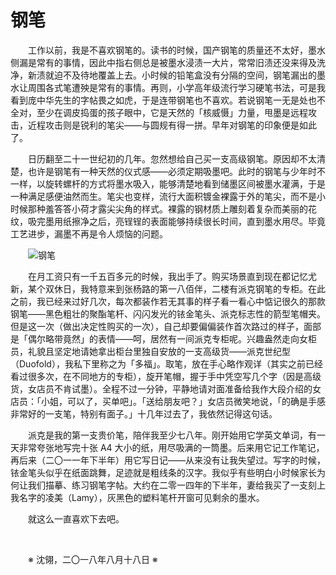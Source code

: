 # 钢笔

&emsp;&emsp;工作以前，我是不喜欢钢笔的。读书的时候，国产钢笔的质量还不太好，墨水侧漏是常有的事情，因此中指右侧总是被墨水浸渍一大片，常常旧渍还没来得及洗净，新渍就迫不及待地覆盖上去。小时候的铅笔盒没有分隔的空间，钢笔漏出的墨水让周围各式笔遭殃是常有的事情。再则，小学高年级流行学习硬笔书法，可是我看到庞中华先生的字帖畏之如虎，于是连带钢笔也不喜欢。若说钢笔一无是处也不全对，至少在调皮捣蛋的孩子眼中，它是天然的「核威慑」力量，甩墨是远程攻击，近程攻击则是锐利的笔尖——与圆规有得一拼。早年对钢笔的印象便是如此了。

&emsp;&emsp;日历翻至二十一世纪初的几年。忽然想给自己买一支高级钢笔。原因却不太清楚，也许是钢笔有一种天然的仪式感——必须定期吸墨吧。此时的钢笔与少年时不一样，以旋转螺杆的方式将墨水吸入，能够清楚地看到储墨区间被墨水灌满，于是一种满足感便油然而生。笔尖也变样，流行大面积镀金裸露于外的笔尖，而不是小时候那种羞答答小荷才露尖尖角的样式。裸露的钢材质上雕刻着复杂而美丽的花纹，吸完墨用纸擦净之后，亮锃锃的表面能够持续很长时间，直到墨水用尽。毕竟工艺进步，漏墨不再是令人烦恼的问题。

&emsp;&emsp;![钢笔](https://github.com/voyageplanet/plan42/blob/master/99_file/01_img/20141026-fountain-pen.png)

&emsp;&emsp;在月工资只有一千五百多元的时候，我出手了。购买场景直到现在都记忆尤新，某个双休日，我特意来到张杨路的第一八佰伴，二楼有派克钢笔的专柜。在此之前，我已经来过好几次，每次都装作若无其事的样子看一看心中惦记很久的那款钢笔——黑色粗壮的聚酯笔杆、闪闪发光的铱金笔头、派克标志性的箭型笔帽夹。但是这一次（做出决定性购买的一次），自己却要偏偏装作首次路过的样子，面部是「偶尔略带竟然」的表情——呵，居然有一间派克专柜呢。兴趣盎然走向女柜员，礼貌且坚定地请她拿出柜台里独自安放的一支高级货——派克世纪型（Duofold），我私下里称之为「多福」。取笔，放在手心略作观详（其实之前已经看过很多次，在不同地方的专柜），旋开笔帽，握于手中凭空写几个字（因是高级货，女店员不肯试墨）。全程不过一分钟，平静地请对面准备给我作大段介绍的女店员：「小姐，可以了，买单吧」。「送给朋友吧？」女店员微笑地说，「的确是手感非常好的一支笔，特别有面子。」十几年过去了，我依然记得这句话。

&emsp;&emsp;派克是我的第一支贵价笔，陪伴我至少七八年。刚开始用它学英文单词，有一天非常夸张地写完十张 A4 大小的纸，用尽吸满的一筒墨。后来用它记工作笔记，再后来（二〇一一年下半年）用它写日记——从来没有让我失望过。写字的时候，铱金笔头似乎在纸面跳舞，足迹就是粗线条的汉字。我似乎有些明白小时候家长为何让我们描摹、练习钢笔字帖。大约在二零一四年的下半年，妻给我买了一支刻上我名字的凌美（Lamy），灰黑色的塑料笔杆开窗可见剩余的墨水。

&emsp;&emsp;就这么一直喜欢下去吧。

&emsp;&emsp;

&emsp;&emsp;※ 沈翎，二〇一八年八月十八日 ※